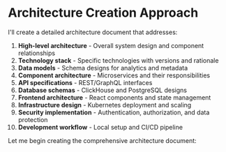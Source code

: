 # Architecture Creation Approach

I'll create a detailed architecture document that addresses:

1. **High-level architecture** - Overall system design and component relationships
2. **Technology stack** - Specific technologies with versions and rationale
3. **Data models** - Schema designs for analytics and metadata
4. **Component architecture** - Microservices and their responsibilities
5. **API specifications** - REST/GraphQL interfaces
6. **Database schemas** - ClickHouse and PostgreSQL designs
7. **Frontend architecture** - React components and state management
8. **Infrastructure design** - Kubernetes deployment and scaling
9. **Security implementation** - Authentication, authorization, and data protection
10. **Development workflow** - Local setup and CI/CD pipeline

Let me begin creating the comprehensive architecture document:

